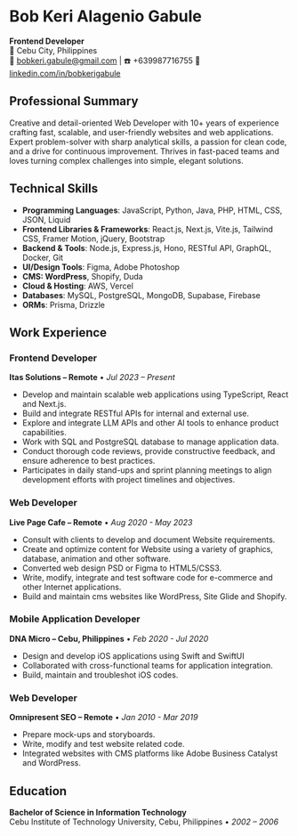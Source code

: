 # Bob Keri Alagenio Gabule

**Frontend Developer**  
📍 Cebu City, Philippines  
📧 bobkeri.gabule@gmail.com | ☎️ +639987716755
💼 [linkedin.com/in/bobkerigabule](https://linkedin.com/in/bobkerigabule)

## Professional Summary

Creative and detail-oriented Web Developer with 10+ years of experience crafting fast, scalable, and user-friendly websites and web applications. Expert problem-solver with sharp analytical skills, a passion for clean code, and a drive for continuous improvement. Thrives in fast-paced teams and loves turning complex challenges into simple, elegant solutions.

## Technical Skills

- **Programming Languages**: JavaScript, Python, Java, PHP, HTML, CSS, JSON, Liquid
- **Frontend Libraries & Frameworks**: React.js, Next.js, Vite.js, Tailwind CSS, Framer Motion, jQuery, Bootstrap
- **Backend & Tools**: Node.js, Express.js, Hono, RESTful API, GraphQL, Docker, Git
- **UI/Design Tools**: Figma, Adobe Photoshop
- **CMS: WordPress**, Shopify, Duda 
- **Cloud & Hosting**: AWS, Vercel
- **Databases**: MySQL, PostgreSQL, MongoDB, Supabase, Firebase
- **ORMs**: Prisma, Drizzle

## Work Experience

### **Frontend Developer**  
**Itas Solutions – Remote** • *Jul 2023 – Present*  
- Develop and maintain scalable web applications using TypeScript, React and Next.js.
- Build and integrate RESTful APIs for internal and external use.
- Explore and integrate LLM APIs and other AI tools to enhance product capabilities.
- Work with SQL and PostgreSQL database to manage application data.
- Conduct thorough code reviews, provide constructive feedback, and ensure adherence to best practices.
- Participates in daily stand-ups and sprint planning meetings to align development efforts with project timelines and objectives.

### **Web Developer**  
**Live Page Cafe – Remote** • *Aug 2020 - May 2023*
- Consult with clients to develop and document Website requirements.
- Create and optimize content for Website using a variety of graphics, database, animation and other software.
- Converted web design PSD or Figma to HTML5/CSS3.
- Write, modify, integrate and test software code for e-commerce and other Internet applications.
- Build and maintain cms websites like WordPress, Site Glide and Shopify.

### **Mobile Application Developer**  
**DNA Micro – Cebu, Philippines** • *Feb 2020 - Jul 2020*
- Design and develop iOS applications using Swift and SwiftUI
- Collaborated with cross-functional teams for application integration.
- Build, maintain and troubleshot iOS codes.

### **Web Developer**  
**Omnipresent SEO – Remote** • *Jan 2010 - Mar 2019*
- Prepare mock-ups and storyboards.
- Write, modify and test website related code.
- Integrated websites with CMS platforms like Adobe Business Catalyst and WordPress.

## Education
**Bachelor of Science in Information Technology**  
Cebu Institute of Technology University, Cebu, Philippines • *2002 – 2006*